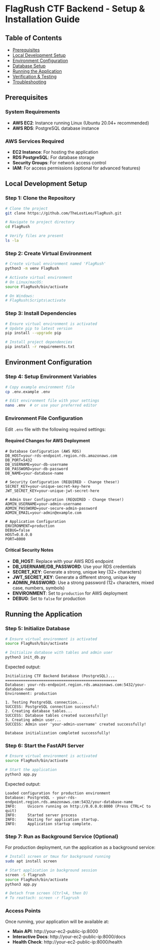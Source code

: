 # FlagRush CTF Backend - Setup & Installation Guide

## Table of Contents
- [Prerequisites](#prerequisites)
- [Local Development Setup](#local-development-setup)
- [Environment Configuration](#environment-configuration)
- [Database Setup](#database-setup)
- [Running the Application](#running-the-application)
- [Verification & Testing](#verification--testing)
- [Troubleshooting](#troubleshooting)

## Prerequisites

### System Requirements
- **AWS EC2**: Instance running Linux (Ubuntu 20.04+ recommended)
- **AWS RDS**: PostgreSQL database instance

### AWS Services Required
- **EC2 Instance**: For hosting the application
- **RDS PostgreSQL**: For database storage
- **Security Groups**: For network access control
- **IAM**: For access permissions (optional for advanced features)

## Local Development Setup

### Step 1: Clone the Repository
```bash
# Clone the project
git clone https://github.com/TheLostLeo/FlagRush.git

# Navigate to project directory
cd FlagRush

# Verify files are present
ls -la
```

### Step 2: Create Virtual Environment
```bash
# Create virtual environment named 'FlagRush'
python3 -m venv FlagRush

# Activate virtual environment
# On Linux/macOS:
source FlagRush/bin/activate

# On Windows:
# FlagRush\Scripts\activate
```

### Step 3: Install Dependencies
```bash
# Ensure virtual environment is activated
# Update pip to latest version
pip install --upgrade pip

# Install project dependencies
pip install -r requirements.txt
```

## Environment Configuration

### Step 4: Setup Environment Variables
```bash
# Copy example environment file
cp .env.example .env

# Edit environment file with your settings
nano .env  # or use your preferred editor
```

### Environment File Configuration
Edit `.env` file with the following required settings:

#### Required Changes for AWS Deployment
```env
# Database Configuration (AWS RDS)
DB_HOST=your-rds-endpoint.region.rds.amazonaws.com
DB_PORT=5432
DB_USERNAME=your-db-username
DB_PASSWORD=your-db-password
DB_NAME=your-database-name

# Security Configuration (REQUIRED - Change these!)
SECRET_KEY=your-unique-secret-key-here
JWT_SECRET_KEY=your-unique-jwt-secret-here

# Admin User Configuration (REQUIRED - Change these!)
ADMIN_USERNAME=your-admin-username
ADMIN_PASSWORD=your-secure-admin-password
ADMIN_EMAIL=your-admin@example.com

# Application Configuration
ENVIRONMENT=production
DEBUG=false
HOST=0.0.0.0
PORT=8000
```

#### Critical Security Notes
- **DB_HOST**: Replace with your AWS RDS endpoint
- **DB_USERNAME/DB_PASSWORD**: Use your RDS credentials
- **SECRET_KEY**: Generate a strong, unique key (32+ characters)
- **JWT_SECRET_KEY**: Generate a different strong, unique key
- **ADMIN_PASSWORD**: Use a strong password (12+ characters, mixed case, numbers, symbols)
- **ENVIRONMENT**: Set to `production` for AWS deployment
- **DEBUG**: Set to `false` for production

## Running the Application

### Step 5: Initialize Database
```bash
# Ensure virtual environment is activated
source FlagRush/bin/activate

# Initialize database with tables and admin user
python3 init_db.py
```

Expected output:
```
Initializing CTF Backend Database (PostgreSQL)...
==================================================
Database: your-rds-endpoint.region.rds.amazonaws.com:5432/your-database-name
Environment: production

1. Testing PostgreSQL connection...
SUCCESS: PostgreSQL connection successful!
2. Creating database tables...
SUCCESS: Database tables created successfully!
3. Creating admin user...
SUCCESS: Admin user 'your-admin-username' created successfully!

Database initialization completed successfully!
```

### Step 6: Start the FastAPI Server
```bash
# Ensure virtual environment is activated
source FlagRush/bin/activate

# Start the application
python3 app.py
```

Expected output:
```
Loaded configuration for production environment
Database: PostgreSQL - your-rds-endpoint.region.rds.amazonaws.com:5432/your-database-name
INFO:     Uvicorn running on http://0.0.0.0:8000 (Press CTRL+C to quit)
INFO:     Started server process
INFO:     Waiting for application startup.
INFO:     Application startup complete.
```

### Step 7: Run as Background Service (Optional)
For production deployment, run the application as a background service:

```bash
# Install screen or tmux for background running
sudo apt install screen

# Start application in background session
screen -S flagrush
source FlagRush/bin/activate
python3 app.py

# Detach from screen (Ctrl+A, then D)
# To reattach: screen -r flagrush
```

### Access Points
Once running, your application will be available at:
- **Main API**: http://your-ec2-public-ip:8000
- **Interactive Docs**: http://your-ec2-public-ip:8000/docs
- **Health Check**: http://your-ec2-public-ip:8000/health


